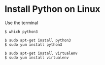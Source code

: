 # Install Python on Linux

Use the terminal

```
$ which python3

$ sudo apt-get install python3
$ sudo yum install python3

$ sudo apt-get install virtualenv
$ sudo yum install virtualenv
```


